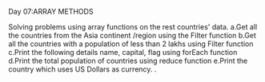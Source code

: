 Day 07:ARRAY METHODS


Solving problems using array functions on the rest countries' data.
a.Get all the countries from the Asia continent /region using the Filter function
b.Get all the countries with a population of less than 2 lakhs using Filter function
c.Print the following details name, capital, flag using forEach function
d.Print the total population of countries using reduce function
e.Print the country which uses US Dollars as currency.
.